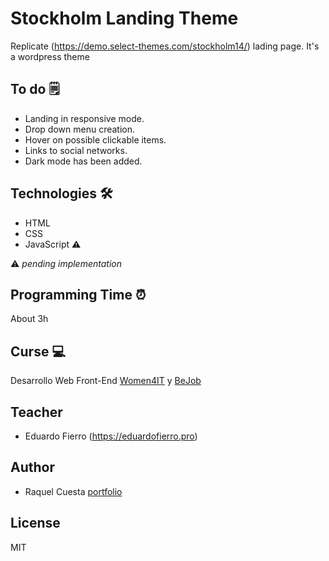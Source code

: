 # Stockholm Landing Theme
 
Replicate (https://demo.select-themes.com/stockholm14/) lading page. It's a wordpress theme

## To do 🗒
- Landing in responsive mode.
- Drop down menu creation.
- Hover on possible clickable items.
- Links to social networks.
- Dark mode has been added.

## Technologies 🛠
- HTML
- CSS
- JavaScript ⚠️

⚠️ *pending implementation*

## Programming Time ⏰
About 3h

## Curse 💻
Desarrollo Web Front-End [Women4IT](https://women4it.eu/) y [BeJob](https://www.bejob.com/)

## Teacher 
- Eduardo Fierro (https://eduardofierro.pro)

## Author 
- Raquel Cuesta [portfolio](https://rcbdesigner.com/)

## License
MIT
